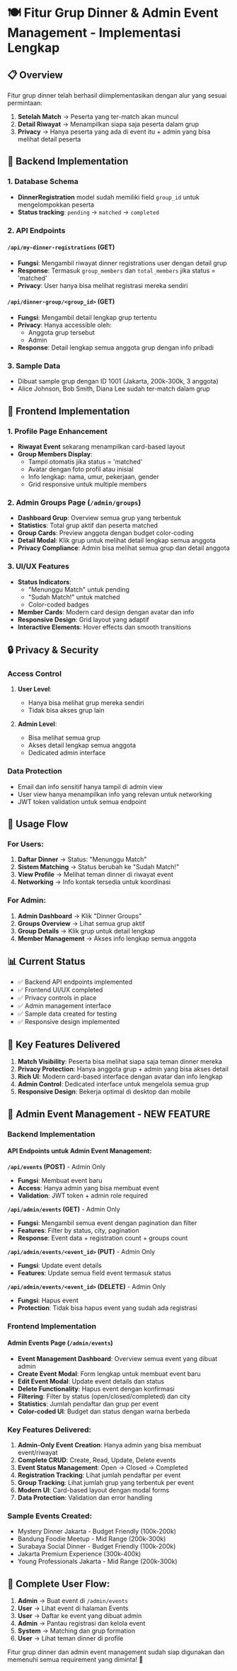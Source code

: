 # 🍽️ Fitur Grup Dinner & Admin Event Management - Implementasi Lengkap

## 📋 Overview
Fitur grup dinner telah berhasil diimplementasikan dengan alur yang sesuai permintaan:
1. **Setelah Match** → Peserta yang ter-match akan muncul
2. **Detail Riwayat** → Menampilkan siapa saja peserta dalam grup  
3. **Privacy** → Hanya peserta yang ada di event itu + admin yang bisa melihat detail peserta

## 🔧 Backend Implementation

### 1. Database Schema
- **DinnerRegistration** model sudah memiliki field `group_id` untuk mengelompokkan peserta
- **Status tracking**: `pending` → `matched` → `completed`

### 2. API Endpoints

#### `/api/my-dinner-registrations` (GET)
- **Fungsi**: Mengambil riwayat dinner registrations user dengan detail grup
- **Response**: Termasuk `group_members` dan `total_members` jika status = 'matched'
- **Privacy**: User hanya bisa melihat registrasi mereka sendiri

#### `/api/dinner-group/<group_id>` (GET) 
- **Fungsi**: Mengambil detail lengkap grup tertentu
- **Privacy**: Hanya accessible oleh:
  - Anggota grup tersebut
  - Admin
- **Response**: Detail lengkap semua anggota grup dengan info pribadi

### 3. Sample Data
- Dibuat sample grup dengan ID 1001 (Jakarta, 200k-300k, 3 anggota)
- Alice Johnson, Bob Smith, Diana Lee sudah ter-match dalam grup

## 🎨 Frontend Implementation

### 1. Profile Page Enhancement
- **Riwayat Event** sekarang menampilkan card-based layout
- **Group Members Display**: 
  - Tampil otomatis jika status = 'matched'
  - Avatar dengan foto profil atau inisial
  - Info lengkap: nama, umur, pekerjaan, gender
  - Grid responsive untuk multiple members

### 2. Admin Groups Page (`/admin/groups`)
- **Dashboard Grup**: Overview semua grup yang terbentuk
- **Statistics**: Total grup aktif dan peserta matched
- **Group Cards**: Preview anggota dengan budget color-coding
- **Detail Modal**: Klik grup untuk melihat detail lengkap semua anggota
- **Privacy Compliance**: Admin bisa melihat semua grup dan detail anggota

### 3. UI/UX Features
- **Status Indicators**: 
  - "Menunggu Match" untuk pending
  - "Sudah Match!" untuk matched
  - Color-coded badges
- **Member Cards**: Modern card design dengan avatar dan info
- **Responsive Design**: Grid layout yang adaptif
- **Interactive Elements**: Hover effects dan smooth transitions

## 🔒 Privacy & Security

### Access Control
1. **User Level**: 
   - Hanya bisa melihat grup mereka sendiri
   - Tidak bisa akses grup lain
   
2. **Admin Level**:
   - Bisa melihat semua grup
   - Akses detail lengkap semua anggota
   - Dedicated admin interface

### Data Protection
- Email dan info sensitif hanya tampil di admin view
- User view hanya menampilkan info yang relevan untuk networking
- JWT token validation untuk semua endpoint

## 🚀 Usage Flow

### For Users:
1. **Daftar Dinner** → Status: "Menunggu Match"
2. **Sistem Matching** → Status berubah ke "Sudah Match!"
3. **View Profile** → Melihat teman dinner di riwayat event
4. **Networking** → Info kontak tersedia untuk koordinasi

### For Admin:
1. **Admin Dashboard** → Klik "Dinner Groups"
2. **Groups Overview** → Lihat semua grup aktif
3. **Group Details** → Klik grup untuk detail lengkap
4. **Member Management** → Akses info lengkap semua anggota

## 📊 Current Status
- ✅ Backend API endpoints implemented
- ✅ Frontend UI/UX completed  
- ✅ Privacy controls in place
- ✅ Admin management interface
- ✅ Sample data created for testing
- ✅ Responsive design implemented

## 🎯 Key Features Delivered
1. **Match Visibility**: Peserta bisa melihat siapa saja teman dinner mereka
2. **Privacy Protection**: Hanya anggota grup + admin yang bisa akses detail
3. **Rich UI**: Modern card-based interface dengan avatar dan info lengkap
4. **Admin Control**: Dedicated interface untuk mengelola semua grup
5. **Responsive Design**: Bekerja optimal di desktop dan mobile

## 🎉 **Admin Event Management - NEW FEATURE**

### Backend Implementation
#### API Endpoints untuk Admin Event Management:

**`/api/events` (POST)** - Admin Only
- **Fungsi**: Membuat event baru
- **Access**: Hanya admin yang bisa membuat event
- **Validation**: JWT token + admin role required

**`/api/admin/events` (GET)** - Admin Only  
- **Fungsi**: Mengambil semua event dengan pagination dan filter
- **Features**: Filter by status, city, pagination
- **Response**: Event data + registration count + groups count

**`/api/admin/events/<event_id>` (PUT)** - Admin Only
- **Fungsi**: Update event details
- **Features**: Update semua field event termasuk status

**`/api/admin/events/<event_id>` (DELETE)** - Admin Only
- **Fungsi**: Hapus event
- **Protection**: Tidak bisa hapus event yang sudah ada registrasi

### Frontend Implementation
#### Admin Events Page (`/admin/events`)
- **Event Management Dashboard**: Overview semua event yang dibuat admin
- **Create Event Modal**: Form lengkap untuk membuat event baru
- **Edit Event Modal**: Update event details dan status
- **Delete Functionality**: Hapus event dengan konfirmasi
- **Filtering**: Filter by status (open/closed/completed) dan city
- **Statistics**: Jumlah pendaftar dan grup per event
- **Color-coded UI**: Budget dan status dengan warna berbeda

### Key Features Delivered:
1. **Admin-Only Event Creation**: Hanya admin yang bisa membuat event/riwayat
2. **Complete CRUD**: Create, Read, Update, Delete events
3. **Event Status Management**: Open → Closed → Completed
4. **Registration Tracking**: Lihat jumlah pendaftar per event
5. **Group Tracking**: Lihat jumlah grup yang terbentuk per event
6. **Modern UI**: Card-based layout dengan modal forms
7. **Data Protection**: Validation dan error handling

### Sample Events Created:
- Mystery Dinner Jakarta - Budget Friendly (100k-200k)
- Bandung Foodie Meetup - Mid Range (200k-300k)  
- Surabaya Social Dinner - Budget Friendly (100k-200k)
- Jakarta Premium Experience (300k-400k)
- Young Professionals Jakarta - Mid Range (200k-300k)

## 🔄 **Complete User Flow:**
1. **Admin** → Buat event di `/admin/events`
2. **User** → Lihat event di halaman Events
3. **User** → Daftar ke event yang dibuat admin
4. **Admin** → Pantau registrasi dan kelola event
5. **System** → Matching dan grup formation
6. **User** → Lihat teman dinner di profile

Fitur grup dinner dan admin event management sudah siap digunakan dan memenuhi semua requirement yang diminta! 🎉 